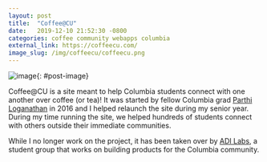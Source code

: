 ```yaml
---
layout: post
title:  "Coffee@CU"
date:   2019-12-10 21:52:30 -0800
categories: coffee community webapps columbia
external_link: https://coffeecu.com/
image_slug: /img/coffeecu/coffeecu.png
---
```


![image]({{site.url}}/img/coffeecu/coffeecu.png){: #post-image}

Coffee@CU is a site meant to help Columbia students connect with one another over coffee (or tea)!
It was started by fellow Columbia grad [Parthi Loganathan](https://parthi.io/) in 2016 and I helped relaunch the site during my senior year. 
During my time running the site, we helped hundreds of students connect with others outside their immediate communities. 

While I no longer work on the project, it has been taken over by [ADI Labs](https://adicu.com/labs/), a student group that works on building products for the Columbia community. 
